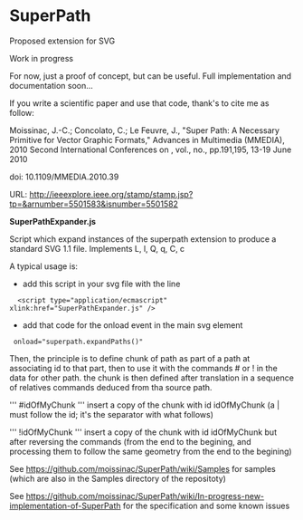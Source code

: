 SuperPath
=========

Proposed extension for SVG

Work in progress

For now, just a proof of concept, but can be useful. Full implementation and documentation soon...

If you write a scientific paper and use that code, thank's to cite me as follow:

Moissinac, J.-C.; Concolato, C.; Le Feuvre, J., "Super Path: A Necessary Primitive for Vector Graphic Formats," Advances in Multimedia (MMEDIA), 2010 Second International Conferences on , vol., no., pp.191,195, 13-19 June 2010

doi: 10.1109/MMEDIA.2010.39

URL: http://ieeexplore.ieee.org/stamp/stamp.jsp?tp=&arnumber=5501583&isnumber=5501582

**SuperPathExpander.js**

Script which expand instances of the superpath extension to produce a standard 
SVG 1.1 file. Implements L, l, Q, q, C, c

A typical usage is:

- add this script in your svg file with the line
```
  <script type="application/ecmascript" xlink:href="SuperPathExpander.js" />
```

- add that code for the onload event in the main svg element
```
 onload="superpath.expandPaths()"
```

Then, the principle is to define chunk of path as part of a path at associating id to that part, then to use it with the commands # or ! in the data for other path. the chunk is then defined after translation in a sequence of relatives commands deduced from tha source path. 

'''
#idOfMyChunk
''' 
insert a copy of the chunk with id idOfMyChunk (a | must follow the id; it's the separator with what follows)

'''
!idOfMyChunk
'''
insert a copy of the chunk with id idOfMyChunk but after reversing the commands (from the end to the begining, and processing them to follow the same geometry from the end to the begining)

See https://github.com/moissinac/SuperPath/wiki/Samples for samples (which are also in the Samples directory of the repositoty)

See https://github.com/moissinac/SuperPath/wiki/In-progress-new-implementation-of-SuperPath for the specification and some known issues
